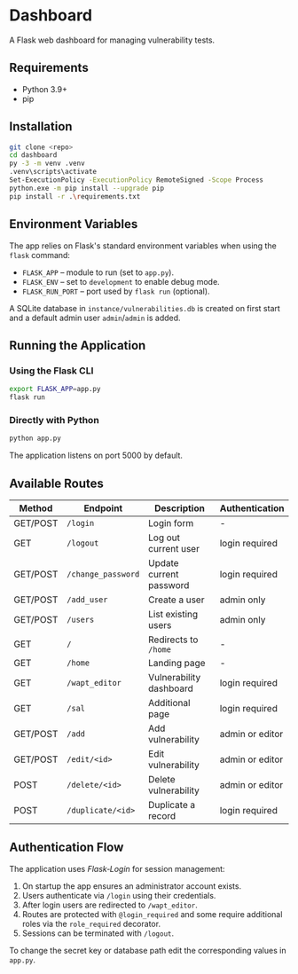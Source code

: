 # Dashboard

A Flask web dashboard for managing vulnerability tests.

## Requirements

- Python 3.9+
- pip

## Installation

```bash
git clone <repo>
cd dashboard
py -3 -m venv .venv
.venv\scripts\activate
Set-ExecutionPolicy -ExecutionPolicy RemoteSigned -Scope Process
python.exe -m pip install --upgrade pip
pip install -r .\requirements.txt
```

## Environment Variables

The app relies on Flask's standard environment variables when using the `flask` command:

- `FLASK_APP` – module to run (set to `app.py`).
- `FLASK_ENV` – set to `development` to enable debug mode.
- `FLASK_RUN_PORT` – port used by `flask run` (optional).

A SQLite database in `instance/vulnerabilities.db` is created on first start and a default admin user `admin`/`admin` is added.

## Running the Application

### Using the Flask CLI

```bash
export FLASK_APP=app.py
flask run
```

### Directly with Python

```bash
python app.py
```

The application listens on port 5000 by default.

## Available Routes

| Method | Endpoint | Description | Authentication |
| ------ | -------- | ----------- | -------------- |
| GET/POST | `/login` | Login form | - |
| GET | `/logout` | Log out current user | login required |
| GET/POST | `/change_password` | Update current password | login required |
| GET/POST | `/add_user` | Create a user | admin only |
| GET/POST | `/users` | List existing users | admin only |
| GET | `/` | Redirects to `/home` | - |
| GET | `/home` | Landing page | - |
| GET | `/wapt_editor` | Vulnerability dashboard | login required |
| GET | `/sal` | Additional page | login required |
| GET/POST | `/add` | Add vulnerability | admin or editor |
| GET/POST | `/edit/<id>` | Edit vulnerability | admin or editor |
| POST | `/delete/<id>` | Delete vulnerability | admin or editor |
| POST | `/duplicate/<id>` | Duplicate a record | login required |

## Authentication Flow

The application uses *Flask‑Login* for session management:

1. On startup the app ensures an administrator account exists.
2. Users authenticate via `/login` using their credentials.
3. After login users are redirected to `/wapt_editor`.
4. Routes are protected with `@login_required` and some require additional roles via the `role_required` decorator.
5. Sessions can be terminated with `/logout`.

To change the secret key or database path edit the corresponding values in `app.py`.